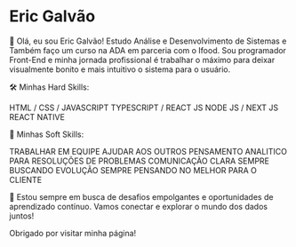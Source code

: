 # Eric Galvão

👋 Olá, eu sou Eric Galvão! Estudo Análise e Desenvolvimento de Sistemas e Também faço um curso na ADA em parceria com o Ifood. Sou  programador Front-End e minha jornada profissional é trabalhar o máximo para deixar visualmente bonito e mais intuitivo o sistema para o usuário.

🛠️ Minhas Hard Skills:

HTML / CSS / JAVASCRIPT
TYPESCRIPT / REACT JS
NODE JS / NEXT JS 
REACT NATIVE

🤝 Minhas Soft Skills:

TRABALHAR EM EQUIPE
AJUDAR AOS OUTROS
PENSAMENTO ANALITICO PARA RESOLUÇÕES DE PROBLEMAS
COMUNICAÇÃO CLARA
SEMPRE BUSCANDO EVOLUÇÃO
SEMPRE PENSANDO NO MELHOR PARA O CLIENTE

🚀 Estou sempre em busca de desafios empolgantes e oportunidades de aprendizado contínuo. Vamos conectar e explorar o mundo dos dados juntos!

Obrigado por visitar minha página!  
